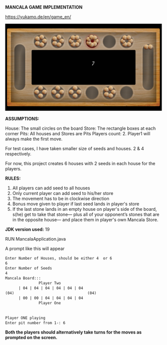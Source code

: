 **MANCALA GAME IMPLEMENTATION**

https://yukamo.de/en/game_en/

![img.png](img.png)

**ASSUMPTIONS:**

House: The small circles on the board 
Store: The rectangle boxes at each corner
Pits: All houses and Stores are Pits
Players count: 2. Player1 will always make the first move.

For test cases, I have taken smaller size of seeds and houses. 2 & 4 respectively.


For now, this project creates 6 houses with 2 seeds in each house for the players.

**RULES:**
1. All players can add seed to all houses
2. Only current player can add seed to his/her store
3. The movement has to be in clockwise direction
4. Bonus move given to player if last seed lands in player's store
5. If the last stone lands in an empty house on player's side of the
   board, s(he) get to take that stone— plus all of your opponent’s stones that
   are in the opposite house— and place them in player's own Mancala Store.

**JDK version used:** 19


RUN MancalaApplication.java

A prompt like this will appear

````
Enter Number of Houses, should be either 4  or 6
6
Enter Number of Seeds
4
Mancala Board:::
               Player Two
      | 04 | 04 | 04 | 04 | 04 | 04
(04)                                 (04)
      | 00 | 00 | 04 | 04 | 04 | 04
               Player One


Player ONE playing
Enter pit number from 1-: 6
````

**Both the players should alternatively take turns for the moves as prompted on the screen.** 